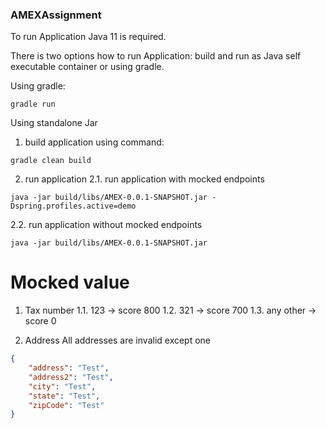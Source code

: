 ### AMEXAssignment
To run Application Java 11 is required.

There is two options how to run Application:
build and run as Java self executable container or using gradle.

Using gradle:
```shell script
gradle run
```

Using standalone Jar

1. build application using command:
```shell script
gradle clean build
```

2. run application
2.1. run application with mocked endpoints
```shell script
java -jar build/libs/AMEX-0.0.1-SNAPSHOT.jar -Dspring.profiles.active=demo
```
2.2. run application without mocked endpoints
```shell script
java -jar build/libs/AMEX-0.0.1-SNAPSHOT.jar
```

# Mocked value
1. Tax number
1.1. 123 -> score 800
1.2. 321 -> score 700
1.3. any other -> score 0

2. Address
All addresses are invalid except one
```json
{
    "address": "Test",
    "address2": "Test",
    "city": "Test",
    "state": "Test",
    "zipCode": "Test"
}
```

